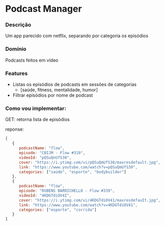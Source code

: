 # Podcast Manager

### Descrição

Um app parecido com netflix, separando por categoria os episódios

### Domínio

Podcasts feitos em vídeo

### Features
 - Listas os episódios de podcasts em sessões de categorias
    - [saúde, fitness, mentalidade, humor]
 - Filtrar episódios por nome de podcast


### Como vou implementar:

GET: retorna lista de episódios

reponse:
```js
[
   {
      podcastName: "flow",
      episode: "CBIJM - Flow #319",
      videoId: "pQSuQnUfS30",
      cover: "https://i.ytimg.com/vi/pQSuQmUfS30/maxresdefault.jpg",
      link: "https://www.youtube.com/watch?v=pQSuQmUfS30",
      categories: ["saúde", "esporte", "bodybuilder"]
   },
   {
      podcastName: "flow",
      episode: "RUBENS BARRICHELLO - Flow #339",
      videoId: "4KDGTdiOV4I",
      cover: "https://i.ytimg.com/vi/4KDGTdiOV41/maxresdefauIt.jpg",
      link: "https://www.youtube.com/watch?v=4KDGTdiOV41",
      categories: ["esporte", "corrida"]
   }
]
```